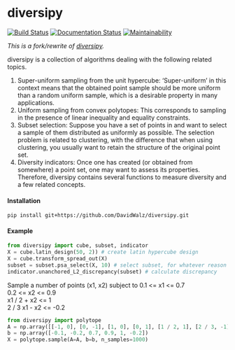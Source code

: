 # diversipy
[![Build Status](https://travis-ci.org/DavidWalz/diversipy.svg?branch=master)](https://travis-ci.org/DavidWalz/diversipy)
[![Documentation Status](https://readthedocs.org/projects/diversipy/badge/?version=latest)](https://diversipy.readthedocs.io/en/latest/?badge=latest)
[![Maintainability](https://api.codeclimate.com/v1/badges/0aa8557ca602d3dff313/maintainability)](https://codeclimate.com/github/DavidWalz/diversipy/maintainability)

*This is a fork/rewrite of [diversipy](https://pypi.org/project/diversipy/).*

diversipy is a collection of algorithms dealing with the following related topics.

1. Super-uniform sampling from the unit hypercube: ‘Super-uniform’ in this context means that the obtained point sample should be more uniform than a random uniform sample, which is a desirable property in many applications.
2. Uniform sampling from convex polytopes: This corresponds to sampling in the presence of linear inequality and equality constraints.
3. Subset selection: Suppose you have a set of points in and want to select a sample of them distributed as uniformly as possible. The selection problem is related to clustering, with the difference that when using clustering, you usually want to retain the structure of the original point set.
4. Diversity indicators: Once one has created (or obtained from somewhere) a point set, one may want to assess its properties. Therefore, diversipy contains several functions to measure diversity and a few related concepts.

#### Installation
```
pip install git+https://github.com/DavidWalz/diversipy.git
```

#### Example
```python
from diversipy import cube, subset, indicator
X = cube.latin_design(50, 2)) # create latin hypercube design
X = cube.transform_spread_out(X)
subset = subset.psa_select(X, 10) # select subset, for whatever reason
indicator.unanchored_L2_discrepancy(subset) # calculate discrepancy
```

Sample a number of points (x1, x2) subject to 
0.1 <= x1 <= 0.7  
0.2 <= x2 <= 0.9  
x1 / 2 + x2 <= 1  
2 / 3 x1 - x2 <= -0.2
```python
from diversipy import polytope
A = np.array([[-1, 0], [0, -1], [1, 0], [0, 1], [1 / 2, 1], [2 / 3, -1]])
b = np.array([-0.1, -0.2, 0.7, 0.9, 1, -0.2])
X = polytope.sample(A=A, b=b, n_samples=1000)
```
